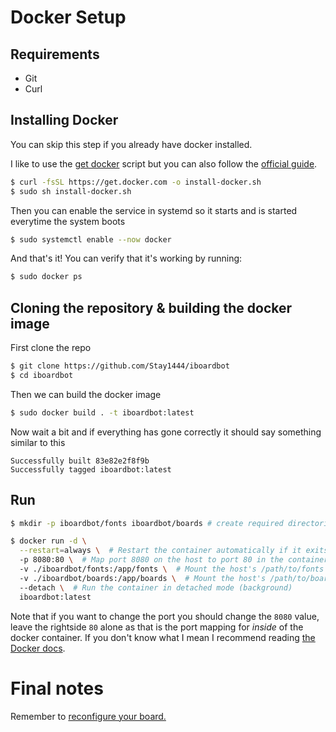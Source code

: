 # Docker Setup

## Requirements
- Git
- Curl

## Installing Docker 

You can skip this step if you already have docker installed.

I like to use the [get docker](https://get.docker.com/) script but you can also follow the [official guide](https://docs.docker.com/engine/install/debian/).

```sh
$ curl -fsSL https://get.docker.com -o install-docker.sh
$ sudo sh install-docker.sh
```

Then you can enable the service in systemd so it starts and is started everytime the system boots

```sh
$ sudo systemctl enable --now docker
```

And that's it! You can verify that it's working by running:

```sh
$ sudo docker ps
```

## Cloning the repository & building the docker image

First clone the repo

```sh
$ git clone https://github.com/Stay1444/iboardbot
$ cd iboardbot
```

Then we can build the docker image

```sh
$ sudo docker build . -t iboardbot:latest
```

Now wait a bit and if everything has gone correctly it should say something similar to this

```
Successfully built 83e82e2f8f9b
Successfully tagged iboardbot:latest
```

## Run

```sh
$ mkdir -p iboardbot/fonts iboardbot/boards # create required directories

$ docker run -d \
  --restart=always \  # Restart the container automatically if it exits
  -p 8080:80 \  # Map port 8080 on the host to port 80 in the container
  -v ./iboardbot/fonts:/app/fonts \  # Mount the host's /path/to/fonts to /app/fonts in the container
  -v ./iboardbot/boards:/app/boards \  # Mount the host's /path/to/boards to /app/boards in the container
  --detach \  # Run the container in detached mode (background)
  iboardbot:latest
```

Note that if you want to change the port you should change the `8080` value, leave the rightside `80` alone as that is the port mapping for *inside* of the docker container. If you don't know what I mean I recommend reading [the Docker docs](https://docs.docker.com/network/#published-ports).

# Final notes

Remember to [reconfigure your board.](./Flash-Arduino.md)